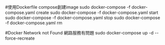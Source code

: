 #使用Dockerfile compose創建image
sudo docker-compose -f docker-compose.yaml create
sudo docker-compose -f docker-compose.yaml start
sudo docker-compose -f docker-compose.yaml stop
sudo docker-compose -f docker-compose.yaml rm

#Docker Network not Found 網路服務有問題
sudo docker-compose up -d --force-recreate